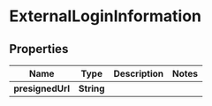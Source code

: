 

# ExternalLoginInformation


## Properties

Name | Type | Description | Notes
------------ | ------------- | ------------- | -------------
**presignedUrl** | **String** |  | 



